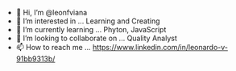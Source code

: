- 👋 Hi, I’m @leonfviana
- 👀 I’m interested in ... Learning and Creating
- 🌱 I’m currently learning ... Phyton, JavaScript
- 💞️ I’m looking to collaborate on ... Quality Analyst
- 📫 How to reach me ... https://www.linkedin.com/in/leonardo-v-91bb9313b/

<!---
leonfviana/leonfviana is a ✨ special ✨ repository because its `README.md` (this file) appears on your GitHub profile.
You can click the Preview link to take a look at your changes.
--->
